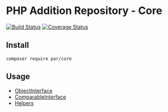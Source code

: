 PHP Addition Repository - Core
==============================

[![Build Status](https://travis-ci.org/php-addition-repository/core.svg?branch=master)](https://travis-ci.org/php-addition-repository/core)
[![Coverage Status](https://coveralls.io/repos/github/php-addition-repository/core/badge.svg?branch=master)](https://coveralls.io/github/php-addition-repository/core?branch=master)

Install
-------

```
composer require par/core
```

Usage
-----

- [ObjectInterface](docs/ObjectInterface.md)
- [ComparableInterface](docs/ComparableInterface.md)
- [Helpers](docs/helpers.md)
